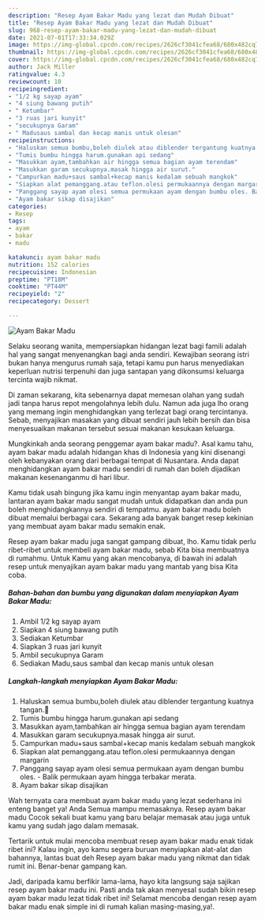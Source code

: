 ```yaml
---
description: "Resep Ayam Bakar Madu yang lezat dan Mudah Dibuat"
title: "Resep Ayam Bakar Madu yang lezat dan Mudah Dibuat"
slug: 968-resep-ayam-bakar-madu-yang-lezat-dan-mudah-dibuat
date: 2021-07-01T17:33:34.029Z
image: https://img-global.cpcdn.com/recipes/2626cf3041cfea68/680x482cq70/ayam-bakar-madu-foto-resep-utama.jpg
thumbnail: https://img-global.cpcdn.com/recipes/2626cf3041cfea68/680x482cq70/ayam-bakar-madu-foto-resep-utama.jpg
cover: https://img-global.cpcdn.com/recipes/2626cf3041cfea68/680x482cq70/ayam-bakar-madu-foto-resep-utama.jpg
author: Jack Miller
ratingvalue: 4.3
reviewcount: 10
recipeingredient:
- "1/2 kg sayap ayam"
- "4 siung bawang putih"
- " Ketumbar"
- "3 ruas jari kunyit"
- "secukupnya Garam"
- " Madusaus sambal dan kecap manis untuk olesan"
recipeinstructions:
- "Haluskan semua bumbu,boleh diulek atau diblender tergantung kuatnya tangan.🤣"
- "Tumis bumbu hingga harum.gunakan api sedang"
- "Masukkan ayam,tambahkan air hingga semua bagian ayam terendam"
- "Masukkan garam secukupnya.masak hingga air surut."
- "Campurkan madu+saus sambal+kecap manis kedalam sebuah mangkok"
- "Siapkan alat pemanggang.atau teflon.olesi permukaannya dengan margarin"
- "Panggang sayap ayam olesi semua permukaan ayam dengan bumbu oles. Balik permukaan ayam hingga terbakar merata."
- "Ayam bakar sikap disajikan"
categories:
- Resep
tags:
- ayam
- bakar
- madu

katakunci: ayam bakar madu 
nutrition: 152 calories
recipecuisine: Indonesian
preptime: "PT18M"
cooktime: "PT44M"
recipeyield: "2"
recipecategory: Dessert

---
```



![Ayam Bakar Madu](https://img-global.cpcdn.com/recipes/2626cf3041cfea68/680x482cq70/ayam-bakar-madu-foto-resep-utama.jpg)

Selaku seorang wanita, mempersiapkan hidangan lezat bagi famili adalah hal yang sangat menyenangkan bagi anda sendiri. Kewajiban seorang istri bukan hanya mengurus rumah saja, tetapi kamu pun harus menyediakan keperluan nutrisi terpenuhi dan juga santapan yang dikonsumsi keluarga tercinta wajib nikmat.

Di zaman  sekarang, kita sebenarnya dapat memesan olahan yang sudah jadi tanpa harus repot mengolahnya lebih dulu. Namun ada juga lho orang yang memang ingin menghidangkan yang terlezat bagi orang tercintanya. Sebab, menyajikan masakan yang dibuat sendiri jauh lebih bersih dan bisa menyesuaikan makanan tersebut sesuai makanan kesukaan keluarga. 



Mungkinkah anda seorang penggemar ayam bakar madu?. Asal kamu tahu, ayam bakar madu adalah hidangan khas di Indonesia yang kini disenangi oleh kebanyakan orang dari berbagai tempat di Nusantara. Anda dapat menghidangkan ayam bakar madu sendiri di rumah dan boleh dijadikan makanan kesenanganmu di hari libur.

Kamu tidak usah bingung jika kamu ingin menyantap ayam bakar madu, lantaran ayam bakar madu sangat mudah untuk didapatkan dan anda pun boleh menghidangkannya sendiri di tempatmu. ayam bakar madu boleh dibuat memalui berbagai cara. Sekarang ada banyak banget resep kekinian yang membuat ayam bakar madu semakin enak.

Resep ayam bakar madu juga sangat gampang dibuat, lho. Kamu tidak perlu ribet-ribet untuk membeli ayam bakar madu, sebab Kita bisa membuatnya di rumahmu. Untuk Kamu yang akan mencobanya, di bawah ini adalah resep untuk menyajikan ayam bakar madu yang mantab yang bisa Kita coba.

<!--inarticleads1-->

##### Bahan-bahan dan bumbu yang digunakan dalam menyiapkan Ayam Bakar Madu:

1. Ambil 1/2 kg sayap ayam
1. Siapkan 4 siung bawang putih
1. Sediakan  Ketumbar
1. Siapkan 3 ruas jari kunyit
1. Ambil secukupnya Garam
1. Sediakan  Madu,saus sambal dan kecap manis untuk olesan




<!--inarticleads2-->

##### Langkah-langkah menyiapkan Ayam Bakar Madu:

1. Haluskan semua bumbu,boleh diulek atau diblender tergantung kuatnya tangan.🤣
1. Tumis bumbu hingga harum.gunakan api sedang
1. Masukkan ayam,tambahkan air hingga semua bagian ayam terendam
1. Masukkan garam secukupnya.masak hingga air surut.
1. Campurkan madu+saus sambal+kecap manis kedalam sebuah mangkok
1. Siapkan alat pemanggang.atau teflon.olesi permukaannya dengan margarin
1. Panggang sayap ayam olesi semua permukaan ayam dengan bumbu oles. - Balik permukaan ayam hingga terbakar merata.
1. Ayam bakar sikap disajikan




Wah ternyata cara membuat ayam bakar madu yang lezat sederhana ini enteng banget ya! Anda Semua mampu memasaknya. Resep ayam bakar madu Cocok sekali buat kamu yang baru belajar memasak atau juga untuk kamu yang sudah jago dalam memasak.

Tertarik untuk mulai mencoba membuat resep ayam bakar madu enak tidak ribet ini? Kalau ingin, ayo kamu segera buruan menyiapkan alat-alat dan bahannya, lantas buat deh Resep ayam bakar madu yang nikmat dan tidak rumit ini. Benar-benar gampang kan. 

Jadi, daripada kamu berfikir lama-lama, hayo kita langsung saja sajikan resep ayam bakar madu ini. Pasti anda tak akan menyesal sudah bikin resep ayam bakar madu lezat tidak ribet ini! Selamat mencoba dengan resep ayam bakar madu enak simple ini di rumah kalian masing-masing,ya!.

